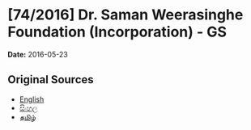 # [74/2016] Dr. Saman Weerasinghe Foundation (Incorporation) - GS

**Date:** 2016-05-23

## Original Sources

- [English](https://documents.gov.lk/view/bills/2016/5/74-2016_E.pdf)
- [සිංහල](https://documents.gov.lk/view/bills/2016/5/74-2016_S.pdf)
- [தமிழ்](https://documents.gov.lk/view/bills/2016/5/74-2016_T.pdf)
